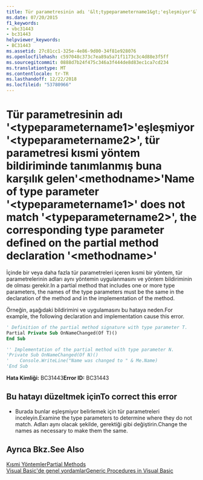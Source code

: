 ```yaml
---
title: Tür parametresinin adı '&lt;typeparametername1&gt;'eşleşmiyor'&lt;typeparametername2&gt;', tür parametresi kısmi yöntem bildiriminde tanımlanmış buna karşılık gelen'&lt;methodname&gt;'
ms.date: 07/20/2015
f1_keywords:
- vbc31443
- bc31443
helpviewer_keywords:
- BC31443
ms.assetid: 27c81cc1-325e-4e86-9d00-34f81e928076
ms.openlocfilehash: c597048c373c7ea89a5a71f1173c3c4d88e3f5ff
ms.sourcegitcommit: 0888d7b24f475c346a3f444de8d83ec1ca7cd234
ms.translationtype: MT
ms.contentlocale: tr-TR
ms.lasthandoff: 12/22/2018
ms.locfileid: "53780966"
---
```

# <a name="name-of-type-parameter-lttypeparametername1gt-does-not-match-lttypeparametername2gt-the-corresponding-type-parameter-defined-on-the-partial-method-declaration-ltmethodnamegt"></a><span data-ttu-id="19191-102">Tür parametresinin adı '&lt;typeparametername1&gt;'eşleşmiyor'&lt;typeparametername2&gt;', tür parametresi kısmi yöntem bildiriminde tanımlanmış buna karşılık gelen'&lt;methodname&gt;'</span><span class="sxs-lookup"><span data-stu-id="19191-102">Name of type parameter '&lt;typeparametername1&gt;' does not match '&lt;typeparametername2&gt;', the corresponding type parameter defined on the partial method declaration '&lt;methodname&gt;'</span></span>
<span data-ttu-id="19191-103">İçinde bir veya daha fazla tür parametreleri içeren kısmi bir yöntem, tür parametrelerinin adları aynı yöntemin uygulanmasını ve yöntem bildiriminin de olması gerekir.</span><span class="sxs-lookup"><span data-stu-id="19191-103">In a partial method that includes one or more type parameters, the names of the type parameters must be the same in the declaration of the method and in the implementation of the method.</span></span>  
  
 <span data-ttu-id="19191-104">Örneğin, aşağıdaki bildirimini ve uygulamasını bu hataya neden.</span><span class="sxs-lookup"><span data-stu-id="19191-104">For example, the following declaration and implementation cause this error.</span></span>  
  
```vb  
' Definition of the partial method signature with type parameter T.  
Partial Private Sub OnNameChanged(Of T)()  
End Sub  
```  
  
```vb  
'' Implementation of the partial method with type parameter N.  
'Private Sub OnNameChanged(Of N)()  
'    Console.WriteLine("Name was changed to " & Me.Name)  
'End Sub  
```  
  
 <span data-ttu-id="19191-105">**Hata Kimliği:** BC31443</span><span class="sxs-lookup"><span data-stu-id="19191-105">**Error ID:** BC31443</span></span>  
  
## <a name="to-correct-this-error"></a><span data-ttu-id="19191-106">Bu hatayı düzeltmek için</span><span class="sxs-lookup"><span data-stu-id="19191-106">To correct this error</span></span>  
  
-   <span data-ttu-id="19191-107">Burada bunlar eşleşmiyor belirlemek için tür parametreleri inceleyin.</span><span class="sxs-lookup"><span data-stu-id="19191-107">Examine the type parameters to determine where they do not match.</span></span> <span data-ttu-id="19191-108">Adları aynı olacak şekilde, gerektiği gibi değiştirin.</span><span class="sxs-lookup"><span data-stu-id="19191-108">Change the names as necessary to make them the same.</span></span>  
  
## <a name="see-also"></a><span data-ttu-id="19191-109">Ayrıca Bkz.</span><span class="sxs-lookup"><span data-stu-id="19191-109">See Also</span></span>  
 [<span data-ttu-id="19191-110">Kısmi Yöntemler</span><span class="sxs-lookup"><span data-stu-id="19191-110">Partial Methods</span></span>](../../visual-basic/programming-guide/language-features/procedures/partial-methods.md)  
 [<span data-ttu-id="19191-111">Visual Basic'de genel yordamlar</span><span class="sxs-lookup"><span data-stu-id="19191-111">Generic Procedures in Visual Basic</span></span>](../../visual-basic/programming-guide/language-features/data-types/generic-procedures.md)
